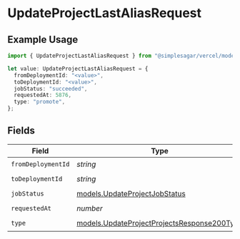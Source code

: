 # UpdateProjectLastAliasRequest

## Example Usage

```typescript
import { UpdateProjectLastAliasRequest } from "@simplesagar/vercel/models/updateprojectop.js";

let value: UpdateProjectLastAliasRequest = {
  fromDeploymentId: "<value>",
  toDeploymentId: "<value>",
  jobStatus: "succeeded",
  requestedAt: 5876,
  type: "promote",
};
```

## Fields

| Field                                                                                            | Type                                                                                             | Required                                                                                         | Description                                                                                      |
| ------------------------------------------------------------------------------------------------ | ------------------------------------------------------------------------------------------------ | ------------------------------------------------------------------------------------------------ | ------------------------------------------------------------------------------------------------ |
| `fromDeploymentId`                                                                               | *string*                                                                                         | :heavy_check_mark:                                                                               | N/A                                                                                              |
| `toDeploymentId`                                                                                 | *string*                                                                                         | :heavy_check_mark:                                                                               | N/A                                                                                              |
| `jobStatus`                                                                                      | [models.UpdateProjectJobStatus](../models/updateprojectjobstatus.md)                             | :heavy_check_mark:                                                                               | N/A                                                                                              |
| `requestedAt`                                                                                    | *number*                                                                                         | :heavy_check_mark:                                                                               | N/A                                                                                              |
| `type`                                                                                           | [models.UpdateProjectProjectsResponse200Type](../models/updateprojectprojectsresponse200type.md) | :heavy_check_mark:                                                                               | N/A                                                                                              |